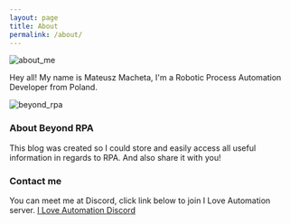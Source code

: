 ```yaml
---
layout: page
title: About
permalink: /about/
---
```

![about_me]({{site.baseurl}}/assets/img/about-me.png)

Hey all!
My name is Mateusz Macheta, I'm a Robotic Process Automation Developer from Poland.

![beyond_rpa]({{site.baseurl}}/images/beyond-rpa.png)

### About Beyond RPA

This blog was created so I could store and easily access all useful information in regards to RPA. And also share it with you!

### Contact me

You can meet me at Discord, click link below to join I Love Automation server.
[I Love Automation Discord](https://www.discord.gg/iloveautomation)